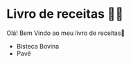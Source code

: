 # Livro de receitas :man_cook:

Olá! Bem Vindo ao meu livro de receitas:wave:

- Bisteca Bovina
- Pavê
